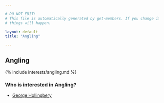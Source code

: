 ```yaml
---

# DO NOT EDIT!
# This file is automatically generated by get-members. If you change it, bad
# things will happen.

layout: default
title: "Angling"

---
```


## Angling

{% include interests/angling.md %}

### Who is interested in Angling?


* [George Hollingbery](/members/george-hollingbery.html)
